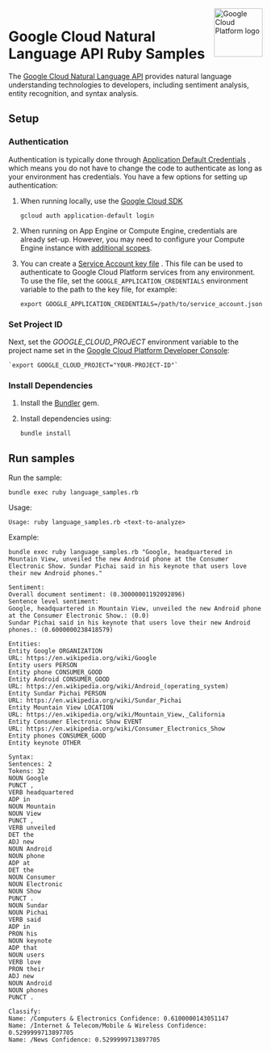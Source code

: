 <img src="https://avatars2.githubusercontent.com/u/2810941?v=3&s=96" alt="Google Cloud Platform logo" title="Google Cloud Platform" align="right" height="96" width="96"/>

# Google Cloud Natural Language API Ruby Samples

The [Google Cloud Natural Language API][language_docs] provides natural language
understanding technologies to developers, including sentiment analysis, entity
recognition, and syntax analysis.

[language_docs]: https://cloud.google.com/natural-language/docs/

## Setup

### Authentication

Authentication is typically done through [Application Default Credentials](https://cloud.google.com/docs/authentication#getting_credentials_for_server-centric_flow)
, which means you do not have to change the code to authenticate as long as your
environment has credentials. You have a few options for setting up
authentication:

1. When running locally, use the [Google Cloud SDK](https://cloud.google.com/sdk/)

    `gcloud auth application-default login`

1. When running on App Engine or Compute Engine, credentials are already set-up.
However, you may need to configure your Compute Engine instance with
[additional scopes](https://cloud.google.com/compute/docs/authentication#using).

1. You can create a [Service Account key file](https://cloud.google.com/docs/authentication#service_accounts)
. This file can be used to authenticate to Google Cloud Platform services from
any environment. To use the file, set the `GOOGLE_APPLICATION_CREDENTIALS`
environment variable to the path to the key file, for example:

    `export GOOGLE_APPLICATION_CREDENTIALS=/path/to/service_account.json`

### Set Project ID

Next, set the *GOOGLE_CLOUD_PROJECT* environment variable to the project name
set in the
[Google Cloud Platform Developer Console](https://console.cloud.google.com):

    `export GOOGLE_CLOUD_PROJECT="YOUR-PROJECT-ID"`

### Install Dependencies

1. Install the [Bundler](http://bundler.io/) gem.

1. Install dependencies using:

    `bundle install`

## Run samples

Run the sample:

    bundle exec ruby language_samples.rb

Usage:

    Usage: ruby language_samples.rb <text-to-analyze>

Example:

    bundle exec ruby language_samples.rb "Google, headquartered in Mountain View, unveiled the new Android phone at the Consumer Electronic Show. Sundar Pichai said in his keynote that users love their new Android phones."

    Sentiment:
    Overall document sentiment: (0.30000001192092896)
    Sentence level sentiment:
    Google, headquartered in Mountain View, unveiled the new Android phone at the Consumer Electronic Show.: (0.0)
    Sundar Pichai said in his keynote that users love their new Android phones.: (0.6000000238418579)

    Entities:
    Entity Google ORGANIZATION
    URL: https://en.wikipedia.org/wiki/Google
    Entity users PERSON
    Entity phone CONSUMER_GOOD
    Entity Android CONSUMER_GOOD
    URL: https://en.wikipedia.org/wiki/Android_(operating_system)
    Entity Sundar Pichai PERSON
    URL: https://en.wikipedia.org/wiki/Sundar_Pichai
    Entity Mountain View LOCATION
    URL: https://en.wikipedia.org/wiki/Mountain_View,_California
    Entity Consumer Electronic Show EVENT
    URL: https://en.wikipedia.org/wiki/Consumer_Electronics_Show
    Entity phones CONSUMER_GOOD
    Entity keynote OTHER

    Syntax:
    Sentences: 2
    Tokens: 32
    NOUN Google
    PUNCT ,
    VERB headquartered
    ADP in
    NOUN Mountain
    NOUN View
    PUNCT ,
    VERB unveiled
    DET the
    ADJ new
    NOUN Android
    NOUN phone
    ADP at
    DET the
    NOUN Consumer
    NOUN Electronic
    NOUN Show
    PUNCT .
    NOUN Sundar
    NOUN Pichai
    VERB said
    ADP in
    PRON his
    NOUN keynote
    ADP that
    NOUN users
    VERB love
    PRON their
    ADJ new
    NOUN Android
    NOUN phones
    PUNCT .

    Classify:
    Name: /Computers & Electronics Confidence: 0.6100000143051147
    Name: /Internet & Telecom/Mobile & Wireless Confidence: 0.5299999713897705
    Name: /News Confidence: 0.5299999713897705
